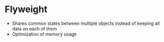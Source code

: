 # Flyweight

- Shares common states between multiple objects instead of keeping all data on each of them
- Optimization of memory usage